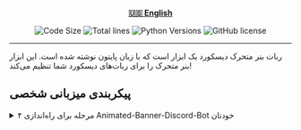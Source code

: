 <div align="center">

[**🇺🇸 English**](../../README.md)

</div>

<p align="center">
  <img src="https://img.shields.io/github/languages/code-size/robonamari/Animated-Banner-Discord-Bot?style=flat" alt="Code Size">
  <img src="https://tokei.rs/b1/github/robonamari/Animated-Banner-Discord-Bot?style=flat" alt="Total lines">
  <img src="https://img.shields.io/badge/python-%5E3.9-blue" alt="Python Versions">
  <img src="https://img.shields.io/github/license/robonamari/Animated-Banner-Discord-Bot" alt="GitHub license">
</p>

---

ربات بنر متحرک دیسکورد یک ابزار است که با زبان پایتون نوشته شده است. این ابزار بنر متحرک را برای ربات‌های دیسکورد شما تنظیم می‌کند!

## پیکربندی میزبانی شخصی

<details>
<summary>۴ مرحله برای راه‌اندازی Animated-Banner-Discord-Bot خودتان</summary>

### ۱. کلون کردن مخزن

```bash
git clone https://github.com/robonamari/Animated-Banner-Discord-Bot
```

### ۲. نصب پایتون و وابستگی‌ها

پایتون را نصب کنید، سپس وابستگی‌های مورد نیاز را نصب کنید:

```bash
pip install -r requirements.txt
```

### 3. تنظیم اسکریپت

1. نام **.env.example** را به **.env** تغییر دهید.
2. توضیحات کامل متغیرهای محیطی داخل فایل `.env` نوشته شده اند، آن ها را مطابق نیاز تکمیل کنید.

### ۴. اجرای اسکریپت

```bash
python main.py
```

### تمام!

اسکریپت شما باید به طور کامل پیکربندی شده و آماده اجرا باشد!

</details>
